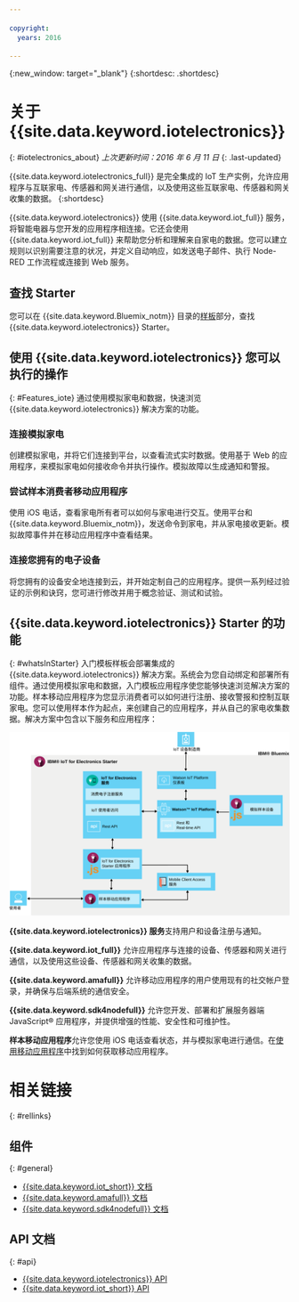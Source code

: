 ```yaml
---

copyright:
  years: 2016

---
```


{:new_window: target="_blank"}
{:shortdesc: .shortdesc}

# 关于 {{site.data.keyword.iotelectronics}}
{: #iotelectronics_about}
*上次更新时间：2016 年 6 月 11 日*
{: .last-updated}

{{site.data.keyword.iotelectronics_full}} 是完全集成的 IoT 生产实例，允许应用程序与互联家电、传感器和网关进行通信，以及使用这些互联家电、传感器和网关收集的数据。
{:shortdesc}

{{site.data.keyword.iotelectronics}} 使用 {{site.data.keyword.iot_full}} 服务，将智能电器与您开发的应用程序相连接。它还会使用 {{site.data.keyword.iot_full}} 来帮助您分析和理解来自家电的数据。您可以建立规则以识别需要注意的状况，并定义自动响应，如发送电子邮件、执行 Node-RED 工作流程或连接到 Web 服务。  

## 查找 Starter

您可以在 {{site.data.keyword.Bluemix_notm}} 目录的[样板](https://console.{DomainName}/catalog/starters/iot-for-electronics-starter/)部分，查找 {{site.data.keyword.iotelectronics}} Starter。  

## 使用 {{site.data.keyword.iotelectronics}} 您可以执行的操作
{: #Features_iote}
通过使用模拟家电和数据，快速浏览 {{site.data.keyword.iotelectronics}} 解决方案的功能。

### 连接模拟家电
创建模拟家电，并将它们连接到平台，以查看流式实时数据。使用基于 Web 的应用程序，来模拟家电如何接收命令并执行操作。模拟故障以生成通知和警报。

### 尝试样本消费者移动应用程序
使用 iOS 电话，查看家电所有者可以如何与家电进行交互。使用平台和 {{site.data.keyword.Bluemix_notm}}，发送命令到家电，并从家电接收更新。模拟故障事件并在移动应用程序中查看结果。

### 连接您拥有的电子设备
将您拥有的设备安全地连接到云，并开始定制自己的应用程序。提供一系列经过验证的示例和诀窍，您可进行修改并用于概念验证、测试和试验。

## {{site.data.keyword.iotelectronics}} Starter 的功能
{: #whatsInStarter}
入门模板样板会部署集成的 {{site.data.keyword.iotelectronics}} 解决方案。系统会为您自动绑定和部署所有组件。通过使用模拟家电和数据，入门模板应用程序使您能够快速浏览解决方案的功能。样本移动应用程序为您显示消费者可以如何进行注册、接收警报和控制互联家电。您可以使用样本作为起点，来创建自己的应用程序，并从自己的家电收集数据。解决方案中包含以下服务和应用程序：

![{{site.data.keyword.iotelectronics}} 体系结构](images/IoT4E_architecture.svg "{{site.data.keyword.iotelectronics}} 体系结构")

**{{site.data.keyword.iotelectronics}} 服务**支持用户和设备注册与通知。

**{{site.data.keyword.iot_full}}** 允许应用程序与连接的设备、传感器和网关进行通信，以及使用这些设备、传感器和网关收集的数据。

<!-- **{{site.data.keyword.iotrtinsights_full}}** enables you to enrich and monitor data from your devices, visualize what's happening now, and respond to emerging conditions by using automated actions. -->

**{{site.data.keyword.amafull}}** 允许移动应用程序的用户使用现有的社交帐户登录，并确保与后端系统的通信安全。

**{{site.data.keyword.sdk4nodefull}}** 允许您开发、部署和扩展服务器端 JavaScript&reg; 应用程序，并提供增强的性能、安全性和可维护性。

**样本移动应用程序**允许您使用 iOS 电话查看状态，并与模拟家电进行通信。在[使用移动应用程序](iotelectronics_config_mobile.html)中找到如何获取移动应用程序。

# 相关链接
{: #rellinks}
## 组件
{: #general}
* [{{site.data.keyword.iot_short}} 文档](https://new-console.ng.bluemix.net/docs/services/IoT/index.html#gettingstartedtemplate)
* [{{site.data.keyword.amafull}} 文档](https://new-console.ng.bluemix.net/docs/services/mobileaccess/index.html)
* [{{site.data.keyword.sdk4nodefull}} 文档](https://new-console.ng.bluemix.net/docs/runtimes/nodejs/index.html#nodejs_runtime)


## API 文档
{: #api}
*  [{{site.data.keyword.iotelectronics}} API](http://ibmiotforelectronics.mybluemix.net/public/iot4eregistrationapi.html)  
*  [{{site.data.keyword.iot_short}} API](https://developer.ibm.com/iotfoundation/recipes/api-documentation/)
